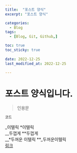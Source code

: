 ```yaml
---
title:  "포스트 양식" 
excerpt: "포스트 양식"

categories:
  - Blog
tags:
  - [Blog, Git, Github,]

toc: true
toc_sticky: true
 
date: 2022-12-25
last_modified_at: 2022-12-25

---
```



# 포스트 양식입니다.
>인용문<br>
```cpp
코드
```
_이텔릭 *이텔릭<br>
__두껍게 **두껍게<br>
__*두꺼운 이텔릭 **_두꺼운이텔릭 <br>
[링크](https://google.com)<br>


